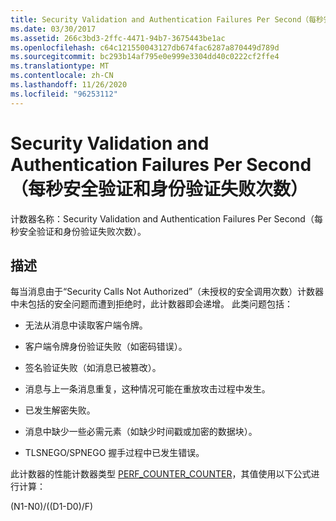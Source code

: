 ```yaml
---
title: Security Validation and Authentication Failures Per Second（每秒安全验证和身份验证失败次数）
ms.date: 03/30/2017
ms.assetid: 266c3bd3-2ffc-4471-94b7-3675443be1ac
ms.openlocfilehash: c64c121550043127db674fac6287a870449d789d
ms.sourcegitcommit: bc293b14af795e0e999e3304dd40c0222cf2ffe4
ms.translationtype: MT
ms.contentlocale: zh-CN
ms.lasthandoff: 11/26/2020
ms.locfileid: "96253112"
---
```

# <a name="security-validation-and-authentication-failures-per-second"></a>Security Validation and Authentication Failures Per Second（每秒安全验证和身份验证失败次数）

计数器名称：Security Validation and Authentication Failures Per Second（每秒安全验证和身份验证失败次数）。  
  
## <a name="description"></a>描述  

 每当消息由于“Security Calls Not Authorized”（未授权的安全调用次数）计数器中未包括的安全问题而遭到拒绝时，此计数器即会递增。 此类问题包括：  
  
- 无法从消息中读取客户端令牌。  
  
- 客户端令牌身份验证失败（如密码错误）。  
  
- 签名验证失败（如消息已被篡改）。  
  
- 消息与上一条消息重复，这种情况可能在重放攻击过程中发生。  
  
- 已发生解密失败。  
  
- 消息中缺少一些必需元素（如缺少时间戳或加密的数据块）。  
  
- TLSNEGO/SPNEGO 握手过程中已发生错误。  
  
 此计数器的性能计数器类型 [PERF_COUNTER_COUNTER](/previous-versions/windows/it-pro/windows-server-2003/cc740048(v=ws.10))，其值使用以下公式进行计算：  
  
 (N1-N0)/((D1-D0)/F)
